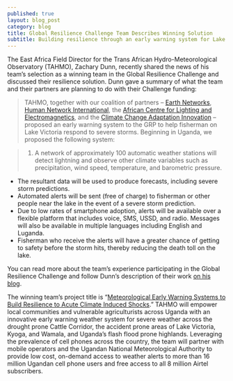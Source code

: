 ```yaml
---
published: true
layout: blog_post
category: blog
title: Global Resilience Challenge Team Describes Winning Solution
subtitle: Building resilience through an early warning system for Lake Victoria 
---
```


The East Africa Field Director for the Trans African Hydro-Meteorological Observatory (TAHMO), Zachary Dunn, recently shared the news of his team’s selection as a winning team in the Global Resilience Challenge and discussed their resilience solution. Dunn gave a summary of what the team and their partners are planning to do with their Challenge funding:

>TAHMO, together with our coalition of partners – <a href="http://www.earthnetworks.com/" target="_blank">Earth Networks</a>, <a href="http://hni.org/" target="_blank">Human Network International</a>, the <a href="http://www.aclenet.org/" target="_blank">African Centre for Lighting and Electromagnetics</a>, and the <a href="http://www.healthnet.or.ug/" target="_blank">Climate Change Adaptation Innovation</a> – proposed an early warning system to the GRP to help fisherman on Lake Victoria respond to severe storms. Beginning in Uganda, we proposed the following system:

>1. A network of approximately 100 automatic weather stations will detect lightning and observe other climate variables such as precipitation, wind speed, temperature, and barometric pressure.
+ The resultant data will be used to produce forecasts, including severe storm predictions.
+ Automated alerts will be sent (free of charge) to fisherman or other people near the lake in the event of a severe storm prediction.
+ Due to low rates of smartphone adoption, alerts will be available over a flexible platform that includes voice, SMS, USSD, and radio. Messages will also be available in multiple languages including English and Luganda.
+ Fisherman who receive the alerts will have a greater chance of getting to safety before the storm hits, thereby reducing the death toll on the lake.

You can read more about the team’s experience participating in the Global Resilience Challenge and follow Dunn’s description of their work <a href="http://www.zacharydunn.com/post/131236941774/winning-the-global-resilience-challenge" target="_blank">on his blog</a>.

The winning team’s project title is “[Meteorological Early Warning Systems to Build Resilience to Acute Climate Induced Shocks](http://www.globalresiliencepartnership.org/teams/meteorological-early-warning/).” TAHMO will empower local communities and vulnerable agriculturists across Uganda with an innovative early warning weather system for severe weather across the drought prone Cattle Corridor, the accident prone areas of Lake Victoria, Kyoga, and Wamala, and Uganda’s flash flood prone highlands. Leveraging the prevalence of cell phones across the country, the team will partner with mobile operators and the Ugandan National Meteorological Authority to provide low cost, on-demand access to weather alerts to more than 16 million Ugandan cell phone users and free access to all 8 million Airtel subscribers.